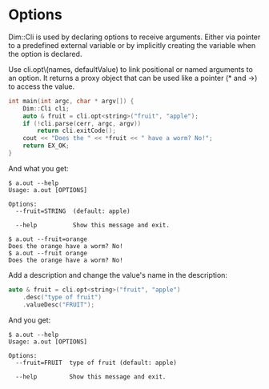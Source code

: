 # Options

Dim::Cli is used by declaring options to receive arguments. Either via pointer to a predefined external variable or by implicitly creating the variable when the option is declared.

Use cli.opt\\(names, defaultValue\) to link positional or named arguments to an option. It returns a proxy object that can be used like a pointer \(\* and -&gt;\) to access the value.

```cpp
int main(int argc, char * argv[]) {
    Dim::Cli cli;
    auto & fruit = cli.opt<string>("fruit", "apple");
    if (!cli.parse(cerr, argc, argv))
        return cli.exitCode();
    cout << "Does the " << *fruit << " have a worm? No!";
    return EX_OK;
}
```

And what you get:

```text
$ a.out --help
Usage: a.out [OPTIONS]

Options:
  --fruit=STRING  (default: apple)

  --help          Show this message and exit.

$ a.out --fruit=orange
Does the orange have a worm? No!
$ a.out --fruit orange
Does the orange have a worm? No!
```

Add a description and change the value's name in the description:

```cpp
auto & fruit = cli.opt<string>("fruit", "apple")
    .desc("type of fruit")
    .valueDesc("FRUIT");
```

And you get:

```text
$ a.out --help
Usage: a.out [OPTIONS]

Options:
  --fruit=FRUIT  type of fruit (default: apple)

  --help         Show this message and exit.
```

